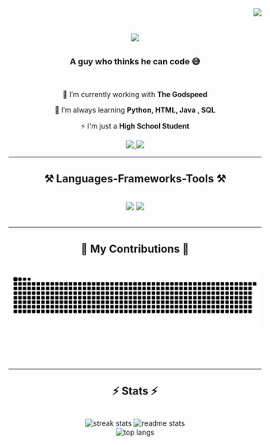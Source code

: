 <img align="right" src="https://visitor-badge.laobi.icu/badge?page_id=UniquE-GamER-07.UniquE-GamER-07" />

<h1 align="center">
    <img src="https://readme-typing-svg.herokuapp.com/?font=Didot&size=35&center=true&vCenter=true&width=500&height=70&duration=4000&lines=Hii+I%27m+Adityan;+I%27m+Adityan" />
</h1>

<h3 align="center">A guy who thinks he can code 😅</h3>

<br/>

<div align="center">
 
 🔭 I’m currently working with **The Godspeed**
 
 🌱 I’m always learning **Python, HTML, Java , SQL**

⚡ I'm just a **High School Student**

 </div>
 
<div align="center"> 
  <a href="mailto:thirumani.adityan@gmail.com">
    <img src="https://img.shields.io/badge/Gmail-333333?style=for-the-badge&logo=gmail&logoColor=red" />
  </a>
  <a href="https://www.linkedin.com/in/adityan-srinivasan-a71198308/" target="_blank">
    <img src="https://img.shields.io/badge/LinkedIn-0077B5?style=for-the-badge&logo=linkedin&logoColor=white" target="_blank" />
  </a>
</div>

 <hr/>
 
<h2 align="center">⚒️ Languages-Frameworks-Tools ⚒️</h2>
<br/>
<div align="center">
    <img src="https://skillicons.dev/icons?i=react,vscode,github,figma,tailwind,git,r" />
    <img src="https://skillicons.dev/icons?i=nodejs,python,html,css,javascript,mysql" /><br>
</div>

<br/>
<hr/>

<div align="center">
  <h2>🐍 My Contributions 🐍</h2>
  <br>
  <img alt="snake eating my contributions" src="https://raw.githubusercontent.com/Adityan-TS/Adityan-TS/output/github-contribution-grid-snake.svg" />
  
  <br/><br/><br/>
</div>

<hr/>

<h2 align="center">⚡ Stats ⚡</h2>
<br>
<div align=center>
  <img width=450 src="https://github-readme-streak-stats-salesp07.vercel.app/?user=Adityan-TS&count_private=true&theme=react&border_radius=10" alt="streak stats"/>
  <img width=400 src="https://github-readme-stats-salesp07.vercel.app/api?username=Adityan-TS&count_private=true&show_icons=true&theme=react&rank_icon=github&border_radius=10" alt="readme stats" />
  <br/>
  <img width=325 align="center" src="https://github-readme-stats-salesp07.vercel.app/api/top-langs/?username=Adityan-TS&hide=HTML&langs_count=8&layout=compact&theme=react&border_radius=10&size_weight=0.5&count_weight=0.5&exclude_repo=github-readme-stats" alt="top langs" />
</div>
